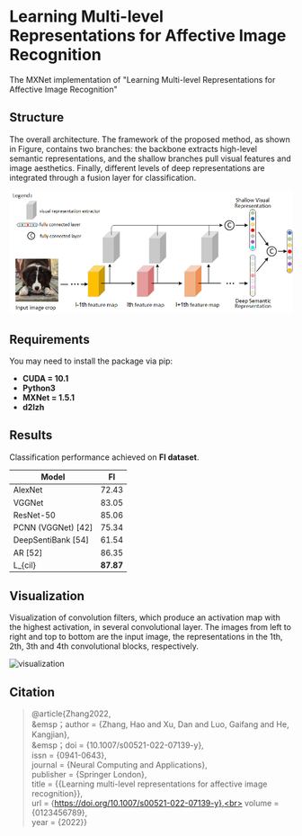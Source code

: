 # Learning Multi-level Representations for Affective Image Recognition


The MXNet implementation of "Learning Multi-level Representations for Affective Image Recognition"

## Structure


The overall architecture. The framework of the proposed method, as shown in Figure, contains two branches: the backbone  extracts high-level semantic representations, and the shallow branches pull visual features and image aesthetics. Finally, different levels of deep representations are integrated through a fusion layer for classification.

![structure](imgs/structure.png)



## Requirements

You may need to install the package via pip:

* **CUDA = 10.1**
* **Python3**
* **MXNet = 1.5.1**
* **d2lzh**



## Results

Classification performance achieved on **FI dataset**.


| Model              |    FI     |
| ------------------ | :-------: |
| AlexNet            |   72.43   |
| VGGNet             |   83.05   |
| ResNet-50          |   85.06   |
| PCNN (VGGNet) [42] |   75.34   |
| DeepSentiBank [54] |   61.54   |
| AR [52]            |   86.35   |
| L_{cil}            | **87.87** |

## Visualization

Visualization of convolution filters, which produce an activation map with the highest activation, in several convolutional layer. The images from left to right and top to bottom are the input image, the representations in the 1th, 2th, 3th and 4th convolutional blocks, respectively.

![visualization](imgs/visualization.png)



## Citation

>  @article{Zhang2022,<br>
&emsp；author = {Zhang, Hao and Xu, Dan and Luo, Gaifang and He, Kangjian},<br>
&emsp；doi = {10.1007/s00521-022-07139-y},<br>
			issn = {0941-0643},<br>
			journal = {Neural Computing and Applications},<br>
			publisher = {Springer London},<br>
			title = {{Learning multi-level representations for affective image recognition}},<br>
			url = {https://doi.org/10.1007/s00521-022-07139-y},<br>
			volume = {0123456789},<br>
			year = {2022}}


